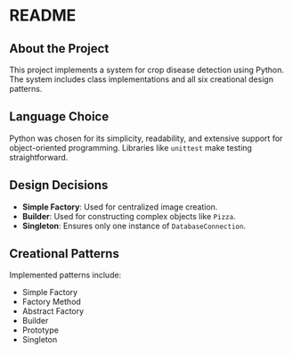 # README

## About the Project
This project implements a system for crop disease detection using Python. The system includes class implementations and all six creational design patterns.

## Language Choice
Python was chosen for its simplicity, readability, and extensive support for object-oriented programming. Libraries like `unittest` make testing straightforward.

## Design Decisions
- **Simple Factory**: Used for centralized image creation.
- **Builder**: Used for constructing complex objects like `Pizza`.
- **Singleton**: Ensures only one instance of `DatabaseConnection`.

## Creational Patterns
Implemented patterns include:
- Simple Factory
- Factory Method
- Abstract Factory
- Builder
- Prototype
- Singleton
